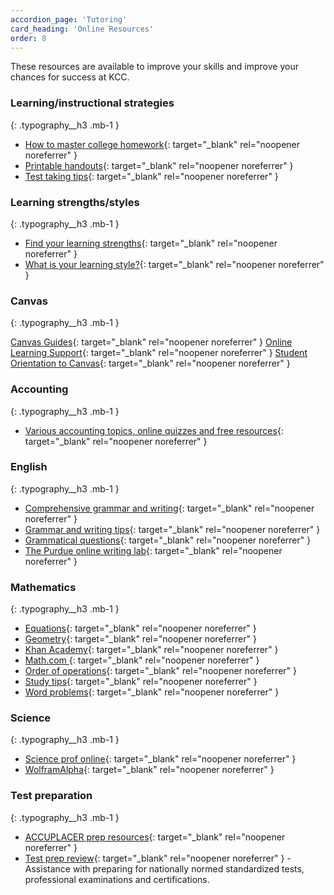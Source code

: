 ```yaml
---
accordion_page: 'Tutoring'
card_heading: 'Online Resources'
order: 8
---
```


These resources are available to improve your skills and improve your chances for success at KCC. 

### Learning/instructional strategies
{: .typography__h3 .mb-1 }

- [How to master college homework](https://bigfuture.collegeboard.org/get-started/inside-the-classroom/take-control-of-homework){: target="_blank" rel="noopener noreferrer" }
- [Printable handouts](https://ctlt.illinoisstate.edu/technology/reggienet/handouts/){: target="_blank" rel="noopener noreferrer" }
- [Test taking tips](http://www.testtakingtips.com/){: target="_blank" rel="noopener noreferrer" }

### Learning strengths/styles
{: .typography__h3 .mb-1 }

- [Find your learning strengths](http://www.literacynet.org/mi/assessment/findyourstrengths.html){: target="_blank" rel="noopener noreferrer" }
- [What is your learning style?](http://www.educationplanner.org/students/self-assessments/learning-styles.shtml){: target="_blank" rel="noopener noreferrer" }

### Canvas
{: .typography__h3 .mb-1 }

[Canvas Guides](http://guides.instructure.com/){: target="_blank" rel="noopener noreferrer" }
[Online Learning Support](http://kcc.edu/students/helpful/onlinelearningsupport/Pages/default.aspx){: target="_blank" rel="noopener noreferrer" }
[Student Orientation to Canvas](http://kcc.edu/students/helpful/onlinelearningsupport/Pages/canvasfaq.aspx){: target="_blank" rel="noopener noreferrer" }

### Accounting
{: .typography__h3 .mb-1 }

- [Various accounting topics, online quizzes and free resources](http://www.accountingcoach.com/){: target="_blank" rel="noopener noreferrer" }

### English
{: .typography__h3 .mb-1 }

- [Comprehensive grammar and writing](http://grammar.ccc.commnet.edu/grammar/){: target="_blank" rel="noopener noreferrer" }
- [Grammar and writing tips](http://www.essaypunch.com/){: target="_blank" rel="noopener noreferrer" }
- [Grammatical questions](http://www.apastyle.org/previoustips.html){: target="_blank" rel="noopener noreferrer" }
- [The Purdue online writing lab](http://owl.english.purdue.edu/){: target="_blank" rel="noopener noreferrer" }

### Mathematics
{: .typography__h3 .mb-1 }

- [Equations](http://www.math.com/school/subject2/lessons/S2U1L3GL.html){: target="_blank" rel="noopener noreferrer" }
- [Geometry](http://www.math.com/homeworkhelp/Geometry.html){: target="_blank" rel="noopener noreferrer" }
- [Khan Academy](http://www.khanacademy.org/){: target="_blank" rel="noopener noreferrer" }
- [Math.com ](http://www.math.com/){: target="_blank" rel="noopener noreferrer" }
- [Order of operations](http://www.math.com/school/subject2/lessons/S2U1L2GL.html){: target="_blank" rel="noopener noreferrer" }
- [Study tips](http://mathstat.slu.edu/undergrad-math/success-in-mathematics.html){: target="_blank" rel="noopener noreferrer" }
- [Word problems](http://www.math.com/school/subject2/lessons/S2U1L3DP.html){: target="_blank" rel="noopener noreferrer" }

### Science
{: .typography__h3 .mb-1 }

- [Science prof online](http://www.scienceprofonline.com/){: target="_blank" rel="noopener noreferrer" }
- [WolframAlpha](http://www.wolframalpha.com/){: target="_blank" rel="noopener noreferrer" }

### Test preparation
{: .typography__h3 .mb-1 }

- [ACCUPLACER prep resources](http://kcc.edu/students/helpful/testingservices/tests/accuplacer/Pages/accuplacer-prep.aspx){: target="_blank" rel="noopener noreferrer" }
- [Test prep review](http://www.testprepreview.com/){: target="_blank" rel="noopener noreferrer" } - Assistance with preparing for nationally normed standardized tests, professional examinations and certifications.
